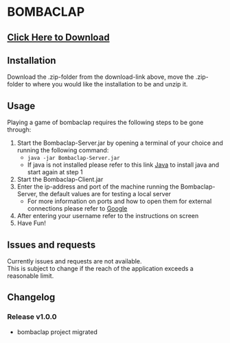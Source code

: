 # BOMBACLAP

## [Click Here to Download](https://drive.google.com/file/d/1aOn9HykaSU3wt5Ls_OL6Lrd_6NNPQGNH/view?usp=sharing)

## Installation
Download the .zip-folder from the download-link above,
move the .zip-folder to where you would like the installation to be
and unzip it.

## Usage
Playing a game of bombaclap requires the following steps to be gone through:
1. Start the Bombaclap-Server.jar by opening a terminal of your choice and running the following command:
    - ```java -jar Bombaclap-Server.jar```
    - If java is not installed please refer to this link [Java](https://www.oracle.com/java/technologies/downloads/) to install java and start again at step 1
2. Start the Bombaclap-Client.jar
3. Enter the ip-address and port of the machine running the Bombaclap-Server, the default values are for testing a local server
    - For more information on ports and how to open them for external connections please refer to [Google](https://www.google.com/search?q=port+forwarding)
4. After entering your username refer to the instructions on screen
5. Have Fun!

## Issues and requests
Currently issues and requests are not available.  
This is subject to change if the reach of the application exceeds a reasonable limit.

## Changelog


### Release v1.0.0
- bombaclap project migrated
